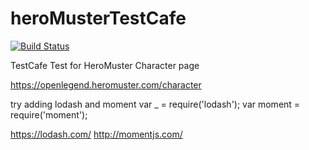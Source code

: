 # heroMusterTestCafe

[![Build Status](https://travis-ci.org/AJK55/heroMusterTestCafe.svg?branch=master)](https://travis-ci.org/AJK55/heroMusterTestCafe)

TestCafe Test for HeroMuster Character page

https://openlegend.heromuster.com/character


try adding lodash and moment
var _ = require('lodash');
var moment = require('moment');

https://lodash.com/
http://momentjs.com/
